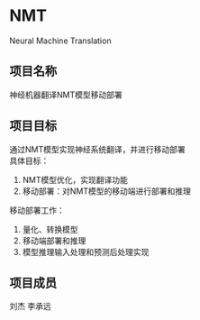 # NMT
Neural Machine Translation
## 项目名称
神经机器翻译NMT模型移动部署
## 项目目标
通过NMT模型实现神经系统翻译，并进行移动部署  
具体目标：
1. NMT模型优化，实现翻译功能
2. 移动部署：对NMT模型的移动端进行部署和推理  

移动部署工作：
1. 量化、转换模型
2. 移动端部署和推理
3. 模型推理输入处理和预测后处理实现
## 项目成员
刘杰 李承远
